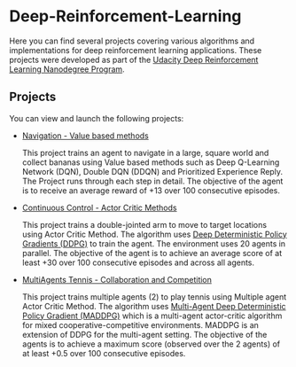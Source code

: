 # Deep-Reinforcement-Learning

Here you can find several projects covering various algorithms and implementations for deep reinforcement learning applications. These projects were developed as part of the [Udacity Deep Reinforcement Learning Nanodegree Program](https://www.udacity.com/course/deep-reinforcement-learning-nanodegree--nd893). 



## Projects

You can view and launch the following projects:

- [Navigation - Value based methods](https://github.com/udaygoel/Deep-Reinforcement-Learning/tree/master/Navigation%20-%20Value%20based%20methods)

  This project trains an agent to navigate in a large, square world and collect bananas using Value based methods such as Deep Q-Learning Network (DQN), Double DQN (DDQN) and Prioritized Experience Reply. The Project runs through each step in detail. The objective of the agent is to receive an average reward of +13 over 100 consecutive episodes.

- [Continuous Control - Actor Critic Methods](https://github.com/udaygoel/Deep-Reinforcement-Learning/tree/master/Continuous%20Control%20-%20Actor%20Critic%20Methods)

  This project trains a double-jointed arm to move to target locations using Actor Critic Method. The algorithm uses  [Deep Deterministic Policy Gradients (DDPG)](https://arxiv.org/pdf/1509.02971.pdf_) to train the agent. The environment uses 20 agents in parallel. The objective of the agent is to  achieve an average score of at least +30 over 100 consecutive episodes and across all agents.

- [MultiAgents Tennis - Collaboration and Competition](https://github.com/udaygoel/Deep-Reinforcement-Learning/tree/master/MultiAgents%20Tennis%20-%20Collaboration%20and%20Competition)

  This project trains multiple agents (2) to play tennis using Multiple agent Actor Critic Method. The algorithm uses [Multi-Agent Deep Deterministic Policy Gradient (MADDPG)](https://arxiv.org/abs/1706.02275) which is a multi-agent actor-critic algorithm for mixed cooperative-competitive environments. MADDPG is an extension of DDPG for the multi-agent setting. The objective of the agents is to achieve a maximum score (observed over the 2 agents) of at least +0.5 over 100 consecutive episodes.



